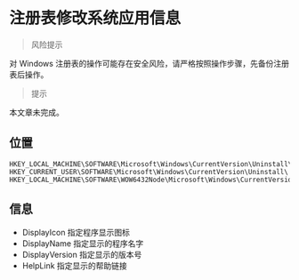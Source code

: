 # 注册表修改系统应用信息

> 风险提示

对 Windows 注册表的操作可能存在安全风险，请严格按照操作步骤，先备份注册表后操作。

> 提示

本文章未完成。

## 位置

```
HKEY_LOCAL_MACHINE\SOFTWARE\Microsoft\Windows\CurrentVersion\Uninstall\
HKEY_CURRENT_USER\SOFTWARE\Microsoft\Windows\CurrentVersion\Uninstall\
HKEY_LOCAL_MACHINE\SOFTWARE\WOW6432Node\Microsoft\Windows\CurrentVersion\Uninstall\
```

## 信息

- DisplayIcon 指定程序显示图标
- DisplayName 指定显示的程序名字
- DisplayVersion 指定显示的版本号
- HelpLink 指定显示的帮助链接
